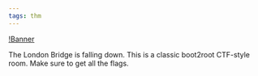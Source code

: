 ```yaml
---
tags: thm
---
```


[!Banner](./src/uploads/thelondonbrigde.png)

The London Bridge is falling down.
This is a classic boot2root CTF-style room. Make sure to get all the flags.